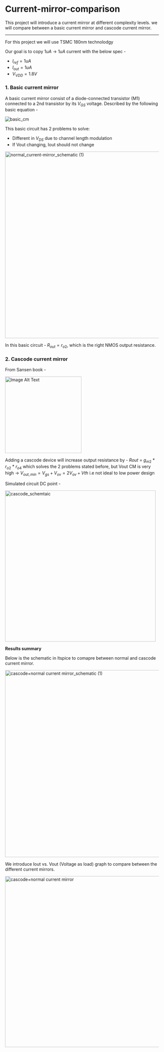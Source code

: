 # Current-mirror-comparison

This project will introduce a current mirror at different complexity levels. we will compare between a basic current mirror and cascode current mirror.

---------------------------------
For this project we will use TSMC 180nm technolodgy 

Our goal is to copy $1uA$ -> $1uA$ current with the below spec - 
* $I_{ref} = 1uA$
* $I_{out} = 1uA$
* $V_{VDD} = 1.8V$

### 1. Basic current mirror
 A basic current mirror consist of a diode-connected transistor (M1) connected to a 2nd transistor by its $V_{GS}$ voltage. 
 Described by the following basic equation -
 
  
  ![basic_cm](https://github.com/dsapir4422/Current-Mirrors-comparison/assets/87266625/67c109e3-aeac-4e78-9b63-4bd1ff0e7566)



 
 This basic circuit has 2 problems to solve:
 - Different in $V_{DS}$ due to channel length modulation
 - If Vout changing, Iout should not change
<img width="609" alt="normal_current-mirror_schematic (1)" src="https://github.com/user-attachments/assets/fc314786-8469-421b-bdb4-ccb521204071" />


In this basic circuit - $R_{out} = r_{o2}$, which is the right NMOS output resistance.

### 2. Cascode current mirror

From Sansen book  - 

<img src="https://github.com/dsapir4422/Current-Mirrors-comparison/assets/87266625/34d2de6c-10f9-4e9b-bb5a-e43c3341b4a7" alt="Image Alt Text" width="250" height="250" align="center" />

Adding a cascode device will increase output resistance by -  $R{out}$ = $g_{m2}$ * $r_{o2}$ * $r_{o4}$ which solves the 2 problems stated before, but Vout CM is very high -> $V_{out,min} = V_{gs}+V_{ov} = 2V_{ov} + V{th}$
 i.e not ideal to low power design
 
Simulated circuit DC point - 

<img width="493" alt="cascode_schemtaic" src="https://github.com/user-attachments/assets/4a5e5a96-58fe-4269-92c5-4c1c3e6afc1d" />


**Results summary**

Below is the schematic in ltspice to comapre between normal and cascode current mirror.

<img width="610" alt="cascode+normal current mirror_schematic (1)" src="https://github.com/user-attachments/assets/9ef6416e-1ca0-4481-860f-049fcb6248c7" />

We introduce Iout vs. Vout (Voltage as load) graph to compare between the different current mirrors. 

<img width="558" alt="cascode+normal current mirror" src="https://github.com/user-attachments/assets/a46130aa-d0d9-477f-bfe2-5a489791e1a5" />
